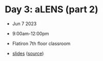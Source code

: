 # Day 3: aLENS (part 2)
- Jun 7 2023
- 9:00am-12:00pm
- Flatiron 7th floor classroom

- [slides](https://lamsoa729.github.io/BPMSummerSchool/Day3-aLENS_part2/slides.html) ([source](main.md))
